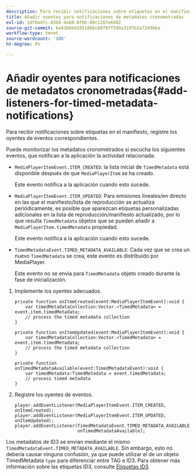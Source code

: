```yaml
---
description: Para recibir notificaciones sobre etiquetas en el manifiesto, registre los oyentes de eventos correspondientes.
title: Añadir oyentes para notificaciones de metadatos cronometradas
exl-id: 1df8a4fc-8368-4a80-8f8b-00c1207e6602
source-git-commit: be43bbbd1051886c8979ff590a3197b2a7249b6a
workflow-type: tm+mt
source-wordcount: '186'
ht-degree: 0%

---
```


# Añadir oyentes para notificaciones de metadatos cronometradas{#add-listeners-for-timed-metadata-notifications}

Para recibir notificaciones sobre etiquetas en el manifiesto, registre los oyentes de eventos correspondientes.

Puede monitorizar los metadatos cronometrados si escucha los siguientes eventos, que notifican a la aplicación la actividad relacionada:

* `MediaPlayerItemEvent.ITEM_CREATED`: la lista inicial de `TimedMetadata` está disponible después de que `MediaPlayerItem` se ha creado.

   Este evento notifica a la aplicación cuando esto sucede.

* `MediaPlayerItemEvent.ITEM_UPDATED`: Para emisiones lineales/en directo en las que el manifiesto/lista de reproducción se actualiza periódicamente, es posible que aparezcan etiquetas personalizadas adicionales en la lista de reproducción/manifiesto actualizado, por lo que resulta `TimedMetadata` objetos que se pueden añadir a `MediaPlayerItem.timedMetadata` propiedad.

   Este evento notifica a la aplicación cuando esto sucede.

* `TimedMetadataEvent.TIMED_METADATA_AVAILABLE`: Cada vez que se crea un nuevo `TimedMetadata` se crea, este evento es distribuido por MediaPlayer.

   Este evento no se envía para `TimedMetadata` objeto creado durante la fase de inicialización.

1. Implemente los oyentes adecuados.

   ```
   private function onItemCreated(event:MediaPlayerItemEvent):void { 
       var timedMetadataCollection:Vector.<TimedMetadata> = event.item.timedMetadata; 
       // process the timed metadata collection 
   } 
   
   private function onItemUpdated(event:MediaPlayerItemEvent):void { 
       var timedMetadataCollection:Vector.<TimedMetadata> = event.item.timedMetadata; 
       // process the timed metadata collection 
   } 
   
   private function onTimedMetadataAvailable(event:TimedMetadataEvent):void { 
       var timedMetadata:TimedMetadata = event.timedMetadata; 
       // process timed metadata 
   }
   ```

1. Registre los oyentes de eventos.

   ```
   player.addEventListener(MediaPlayerItemEvent.ITEM_CREATED, onItemCreated); 
   player.addEventListener(MediaPlayerItemEvent.ITEM_UPDATED, onItemUpdated); 
   player.addEventListener(TimedMetadataEvent.TIMED_METADATA_AVAILABLE,  
                           onTimedMetadataAvailable);
   ```

Los metadatos de ID3 se envían mediante el mismo `TimedMetadataEvent.TIMED_METADATA_AVAILABLE`. Sin embargo, esto no debería causar ninguna confusión, ya que puede utilizar el de un objeto TimedMetadata `type` para diferenciar entre TAG e ID3. Para obtener más información sobre las etiquetas ID3, consulte [Etiquetas ID3](../../../tvsdk-1.4-for-desktop-hls/r-psdk-dhls-1.4-notification-system/notification-system/t-psdk-dhls-1.4-id3-metadata-retrieve.md).
